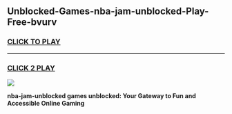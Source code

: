 
## Unblocked-Games-nba-jam-unblocked-Play-Free-bvurv
<h3>
<a href="https://premium76.site?title=nba-jam-unblocked&ref=18A1">CLICK TO PLAY</a></h3>
<hr>

<h3>
<a href="https://premium76.site?title=nba-jam-unblocked&ref=18A1">CLICK 2 PLAY</a>
  
</h3>

<a href="https://premium76.site?title=nba-jam-unblocked&ref=18A1"><img src="https://clearcache.store/games.png"></a>


**nba-jam-unblocked games unblocked: Your Gateway to Fun and Accessible Online Gaming**
